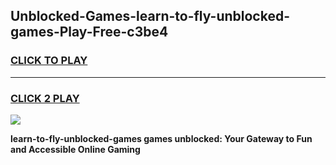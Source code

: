 
## Unblocked-Games-learn-to-fly-unblocked-games-Play-Free-c3be4
<h3>
<a href="https://premium76.site?title=learn-to-fly-unblocked-games&ref=12A">CLICK TO PLAY</a></h3>
<hr>

<h3>
<a href="https://premium76.site?title=learn-to-fly-unblocked-games&ref=12A">CLICK 2 PLAY</a>
  
</h3>

<a href="https://premium76.site?title=learn-to-fly-unblocked-games&ref=12A"><img src="https://clearcache.store/games.png"></a>


**learn-to-fly-unblocked-games games unblocked: Your Gateway to Fun and Accessible Online Gaming**
